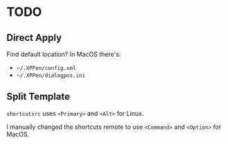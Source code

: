 # TODO

## Direct Apply

Find default location?  In MacOS there's:

- `~/.XPPen/config.xml`
- `~/.XPPen/dialogpos.ini`

## Split Template

`shortcutsrc` uses `<Primary>` and `<Alt>` for Linux.

I manually changed the shortcuts remote to use `<Command>` and `<Option>` for MacOS.
